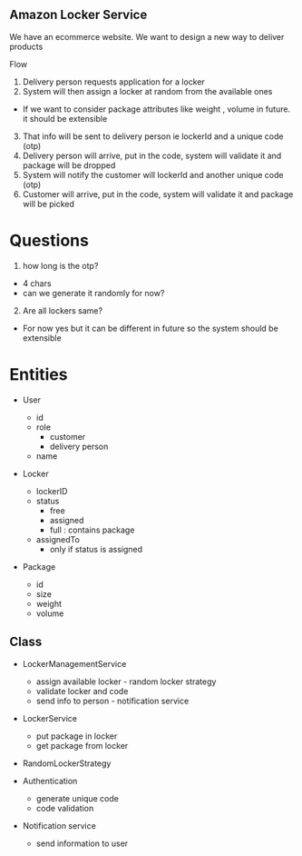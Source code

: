 ## Amazon Locker Service

We have an ecommerce website. We want to design a new way to deliver products

Flow
1) Delivery person requests application for a locker
2) System will then assign a locker at random from the available ones
- If we want to consider package attributes like weight , volume in future. it should be extensible
3) That info will be sent to delivery person ie lockerId and a unique code (otp)
4) Delivery person will arrive, put in the code, system will validate it and package will be dropped
5) System will notify the customer will lockerId and another unique code (otp)
6) Customer will arrive, put in the code, system will validate it and package will be picked


# Questions

1. how long is the otp? 
- 4 chars
- can we generate it randomly for now?

2. Are all lockers same?
- For now yes but it can be different in future so the system should be extensible


# Entities

- User
    - id
    - role
        - customer
        - delivery person
    - name
    
- Locker
    - lockerID
    - status
        - free
        - assigned
        - full : contains package
    - assignedTo
        - only if status is assigned

- Package
    - id
    - size
    - weight
    - volume
    
## Class

- LockerManagementService
    - assign available locker - random locker strategy
    - validate locker and code
    - send info to person - notification service
    
- LockerService
  - put package in locker
  - get package from locker
    
- RandomLockerStrategy

- Authentication
    - generate unique code
    - code validation
    
- Notification service
    - send information to user
    
